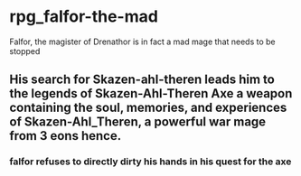 # rpg_falfor-the-mad

Falfor, the magister of Drenathor is in fact a mad mage that needs to be stopped

## His search for Skazen-ahl-theren leads him to the legends of Skazen-Ahl-Theren Axe a weapon containing the soul, memories, and experiences of Skazen-Ahl_Theren, a powerful war mage from 3 eons hence.

### falfor refuses to directly dirty his hands in his quest for the axe